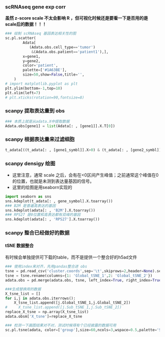 
### scRNAseq gene exp corr

**虽然 z-score scale 不太会影响 R ，但可视化时候还是要看一下是否用的是 scale后的数据！！！**

```python
### 绘制 scRNAseq 基因表达相关性的图
sc.pl.scatter(
        Adata[
           (Adata.obs.cell_type=='tumor')
            &(Adata.obs.patient=='patient1'),], 
        x=gene1, 
        y=gene2,
        color='patient',
        palette=['#1A63BE'],
        size=50,show=False,title='',
    )
# import matplotlib.pyplot as plt
plt.ylim(bottom=-1,top=10)
plt.xlim(left=7)
# plt.xticks(rotation=90,fontsize=8)
```

### scanpy 提取表达量到 obs

```python
### 本质上就是从adata.X中提取数据
Adata.obs[gene1] = list(Adata[: , [gene1]].X.T[0])
```

### scanpy 根据表达量来过滤细胞

```python
t_adata[((t_adata[: , [gene1_symbl]].X>0) & (t_adata[: , [gene2_symbl]].X>0)),:].obs
```

### scanpy densigy 绘图

- 这里注意，通常 scale 之后，会有在<0区间产生峰值；之前通常这个峰值在0的位置，也就是未测到表达量基因的信号。
- 这里的绘图是用seaborn实现的
```python
import seaborn as sns
sns.kdeplot(t_adata[: , gene_symbol].X.toarray())
### B2M 是普遍高表达的基因
sns.kdeplot(adata[: , 'B2M'].X.toarray())
### RPS27 是0位置和高表达都有双峰的基因
sns.kdeplot(adata[: , 'RPS27'].X.toarray())

```


### scanpy 整合已经做好的数据

#### tSNE 数据整合
有时候会单独提供可下载的table，而不是提供一个整合好的h5ad文件

```python
### 使用index来对齐，先用pandas整合进 obs
tsne = pd.read_csv('cluster.coords',sep='\t',skiprows=2,header=None).set_index(0)
tsne = tsne.rename(columns={1: 'Global_tSNE_1',2: 'Global_tSNE_2'})
adata.obs = pd.merge(adata.obs, tsne, left_index=True, right_index=True)

###生成替换用的数据
X_tsne_list = []
for i,j in adata.obs.iterrows():
    X_tsne_list.append([j.Global_tSNE_1,j.Global_tSNE_2])
#     X_tsne_list.append([j.Sub_tSNE_1,j.Sub_tSNE_2])
replace_X_tsne = np.array(X_tsne_list)
adata.obsm['X_tsne']=replace_X_tsne

### 检测一下画图结果对不对，测试时候得有个已经披露的数据可用
sc.pl.tsne(adata, color=['group'],size=60,ncols=3,wspace=0.5,palette='Set3')
```
